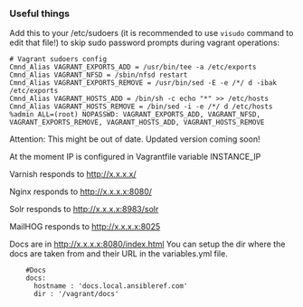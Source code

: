 ### Useful things

Add this to your /etc/sudoers (it is recommended to use `visudo` command to edit that file!) to skip sudo password prompts during vagrant operations:
```
# Vagrant sudoers config
Cmnd_Alias VAGRANT_EXPORTS_ADD = /usr/bin/tee -a /etc/exports
Cmnd_Alias VAGRANT_NFSD = /sbin/nfsd restart
Cmnd_Alias VAGRANT_EXPORTS_REMOVE = /usr/bin/sed -E -e /*/ d -ibak /etc/exports
Cmnd_Alias VAGRANT_HOSTS_ADD = /bin/sh -c echo "*" >> /etc/hosts
Cmnd_Alias VAGRANT_HOSTS_REMOVE = /bin/sed -i -e /*/ d /etc/hosts
%admin ALL=(root) NOPASSWD: VAGRANT_EXPORTS_ADD, VAGRANT_NFSD, VAGRANT_EXPORTS_REMOVE, VAGRANT_HOSTS_ADD, VAGRANT_HOSTS_REMOVE
```


Attention: This might be out of date. Updated version coming soon!

At the moment IP is configured in
  Vagrantfile
    variable INSTANCE_IP

Varnish responds to
  http://x.x.x.x/

Nginx responds to
  http://x.x.x.x:8080/

Solr responds to
  http://x.x.x.x:8983/solr

MailHOG responds to
  http://x.x.x.x:8025

Docs are in
        http://x.x.x.x:8080/index.html
        You can setup the dir where the docs are taken from and their URL in the
        variables.yml file.

        #Docs
        docs:
          hostname : 'docs.local.ansibleref.com'
          dir : '/vagrant/docs'
